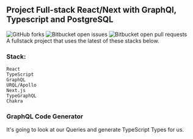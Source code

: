 ## Project Full-stack React/Next with GraphQl, Typescript and PostgreSQL  
![GitHub forks](https://img.shields.io/github/forks/kevynfg/jellyfish-web)
![Bitbucket open issues](https://img.shields.io/github/issues/kevynfg/jellyfish-web)
![Bitbucket open pull requests](https://github.com/kevynfg/jellyfish-web/pulls)  
A fullstack project that uses the latest of these stacks below.  

### Stack: 
```
React  
TypeScript  
GraphQL  
URQL/Apollo  
Next.js  
TypeGraphQL  
Chakra  
```

### GraphQL Code Generator  
It's going to look at our Queries and generate TypeScript Types for us.

